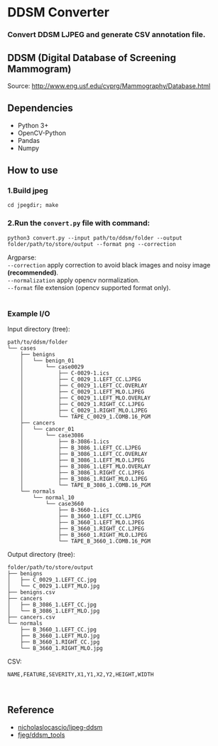 # DDSM Converter
### Convert DDSM LJPEG and generate CSV annotation file.

## DDSM (Digital Database of Screening Mammogram)
Source: http://www.eng.usf.edu/cvprg/Mammography/Database.html

## Dependencies
* Python 3+
* OpenCV-Python 
* Pandas
* Numpy

## How to use
### 1.Build jpeg
```
cd jpegdir; make
```

### 2.Run the `convert.py` file with command:
```
python3 convert.py --input path/to/ddsm/folder --output folder/path/to/store/output --format png --correction
```
Argparse: <br/>
`--correction` apply correction to avoid black images and noisy image **(recommended)**.<br/>
`--normalization` apply opencv normalization.<br/>
`--format` file extension (opencv supported format only).<br/>
<br/>

### Example I/O
Input directory (tree):
```
path/to/ddsm/folder
└── cases
    ├── benigns
    │   └── benign_01
    │       └── case0029
    │           ├── C-0029-1.ics
    │           ├── C_0029_1.LEFT_CC.LJPEG
    │           ├── C_0029_1.LEFT_CC.OVERLAY
    │           ├── C_0029_1.LEFT_MLO.LJPEG
    │           ├── C_0029_1.LEFT_MLO.OVERLAY
    │           ├── C_0029_1.RIGHT_CC.LJPEG
    │           ├── C_0029_1.RIGHT_MLO.LJPEG
    │           └── TAPE_C_0029_1.COMB.16_PGM
    ├── cancers
    │   └── cancer_01
    │       └── case3086
    │           ├── B-3086-1.ics
    │           ├── B_3086_1.LEFT_CC.LJPEG
    │           ├── B_3086_1.LEFT_CC.OVERLAY
    │           ├── B_3086_1.LEFT_MLO.LJPEG
    │           ├── B_3086_1.LEFT_MLO.OVERLAY
    │           ├── B_3086_1.RIGHT_CC.LJPEG
    │           ├── B_3086_1.RIGHT_MLO.LJPEG
    │           └── TAPE_B_3086_1.COMB.16_PGM
    └── normals
        └── normal_10
            └── case3660
                ├── B-3660-1.ics
                ├── B_3660_1.LEFT_CC.LJPEG
                ├── B_3660_1.LEFT_MLO.LJPEG
                ├── B_3660_1.RIGHT_CC.LJPEG
                ├── B_3660_1.RIGHT_MLO.LJPEG
                └── TAPE_B_3660_1.COMB.16_PGM
```
Output directory (tree):
```
folder/path/to/store/output
├── benigns
│   ├── C_0029_1.LEFT_CC.jpg
│   └── C_0029_1.LEFT_MLO.jpg
├── benigns.csv
├── cancers
│   ├── B_3086_1.LEFT_CC.jpg
│   └── B_3086_1.LEFT_MLO.jpg
├── cancers.csv
└── normals
    ├── B_3660_1.LEFT_CC.jpg
    ├── B_3660_1.LEFT_MLO.jpg
    ├── B_3660_1.RIGHT_CC.jpg
    └── B_3660_1.RIGHT_MLO.jpg
```
CSV:
```
NAME,FEATURE,SEVERITY,X1,Y1,X2,Y2,HEIGHT,WIDTH
```
<br/>

## Reference
* [nicholaslocascio/ljpeg-ddsm](https://github.com/nicholaslocascio/ljpeg-ddsm)
* [fjeg/ddsm_tools](https://github.com/fjeg/ddsm_tools)


